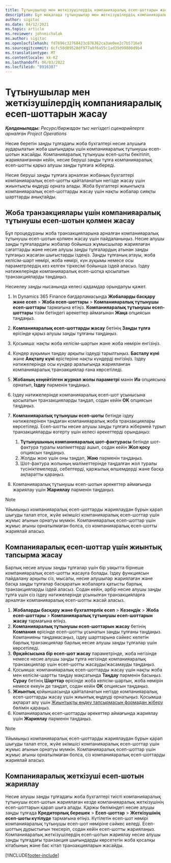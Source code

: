 ```yaml
---
title: Тұтынушылар мен жеткізушілердің компанияаралық есеп-шоттарын жасау
description: Бұл мақалада тұтынушылар мен жеткізушілердің компанияаралық есеп-шоттарын жасау жолдары туралы ақпарат берілген.
author: sigitac
ms.date: 04/12/2021
ms.topic: article
ms.reviewer: johnmichalak
ms.author: sigitac
ms.openlocfilehash: fd7696c32760423c876362ca3ae0ee2c7b5716e9
ms.sourcegitcommit: 6cfc50d89528df977a8f6a55c1ad39d99800d9b4
ms.translationtype: MT
ms.contentlocale: kk-KZ
ms.lasthandoff: 06/03/2022
ms.locfileid: "8916387"
---
```

# <a name="create-intercompany-customer-and-vendor-invoices"></a>Тұтынушылар мен жеткізушілердің компанияаралық есеп-шоттарын жасау

_**Қолданылады:** Ресурс/биржадан тыс негіздегі сценарийлерге арналған Project Operations_

Несие беретін заңды тұлғадағы жоба бухгалтері несие алушыға аударылатын жоба шығындары үшін компанияаралық тұтынушы есеп-шотын жасайды. Компанияаралық тұтынушы есеп-шоты бекітіліп, жарияланғаннан кейін, несие беруші заңды тұлға компанияаралық есеп-шотты қарыз алушы заңды тұлғаға жібереді.

Несие беруші заңды тұлғаға арналған жобаның бухгалтері компанияаралық есеп-шотты қайталанатын негізде жасау үшін жиынтықты өңдеуді орната алады. Жоба бухгалтері жиынтықта компанияаралық есеп-шоттарды жасау үшін нақты жобалар сияқты шарттарды анықтайды.

## <a name="manually-create-an-intercompany-customer-invoice-for-project-transactions"></a>Жоба транзакциялары үшін компанияаралық тұтынушы есеп-шотын қолмен жасау 

Бұл процедураны жоба транзакцияларына арналған компанияаралық тұтынушы есеп-шотын қолмен жасау үшін пайдаланыңыз. Несие алушы заңды тұлғалардағы жобалар бойынша жұмысшылар жариялаған сағаттарды және несие алушы заңды тұлғалардың атынан заңды тұлғаңыз жасаған шығыстарды іздеңіз. Заңды тұлғаның атауы, жоба келісім-шарт нөмірі, жоба нөмірі, күн ауқымы немесе осы параметрлердің кез келген тіркесімі бойынша іздей аласыз. Іздеу нәтижелерінде компанияаралық есеп-шотқа қосылатын транзакцияларды таңдаңыз. 

Несиелеу заңды нысанында келесі қадамдар орындалуы қажет. 

1. In Dynamics 365 Finance бағдарламасында **Жобаларды басқару және есеп** > **Жоба есеп-шоттары** > **Компанияаралық тұтынушы есеп-шоттары** тармағына өтіңіз. **Компанияаралық тұтынушы есеп-шоттары** тізім бетіндегі әрекеттер аймағынан **Жаңа** опциясын таңдаңыз.
2. **Компанияаралық есеп-шоттарды жасау** бетінің **Заңды тұлға** өрісінде қарыз алушы заңды тұлғаны таңдаңыз.
3. Қосымша: нақты жоба келісім-шартын және жоба нөмірін енгізіңіз.
4. Күндер ауқымын таңдау арқылы іздеуді тарылтыңыз. **Басталу күні** және **Аяқталу күні** өрістеріне нақты күндерді енгізіңіз. Іздеу нәтижелерінде осы күндер аралығында жарияланған компанияаралық транзакциялар ғана көрсетіледі.
5. **Жобаның кеңейтілген журнал жолы параметрі** мәнін **Иә** опциясына орнатып, **Іздеу** пәрменін таңдаңыз.
6. Іздеу нәтижелерінде компанияаралық есеп-шот ұсынысына қосылатын транзакцияларды таңдап, содан кейін **OK** опциясын таңдаңыз.
7. **Компанияаралық тұтынушы есеп-шоты** бетінде іздеу нәтижелерінен таңдаған компанияаралық жоба транзакциялары көрсетіледі. Есеп-шотты несие алушы заңды тұлғаға жібермей тұрып транзакцияларды өзгерту үшін келесі әрекеттерді орындаңыз:
  
    1. **Тұтынушының компанияаралық шот-фактурасы** бетінде шот-фактура туралы мәліметтерді ашып, содан кейін **Жол қосу** опциясын таңдаңыз.
    2. Жолды жою үшін оны таңдап, **Жою** пәрменін таңдаңыз.
    3. Шот-фактура жолының мәліметтерінде таңдалған жол туралы түсініктемелерді, себептерді, қаржылық өлшемдерді және басқа ақпаратты қараңыз.
    
8. Компанияаралық тұтынушы есеп-шотын әрекеттер аймағында жариялау үшін **Жариялау** пәрменін таңдаңыз.

> [!NOTE]
> Ұйымыңыз компанияаралық есеп-шоттарды жариялаудан бұрын қарап шығуды талап етсе, жүйе әкімшісі компанияаралық есеп-шоттар үшін жұмыс ағынын орнатуы мүмкін. Компанияаралық есеп-шоттар үшін жұмыс ағыны орнатылмаған болса, сіз компанияаралық есеп-шотты жариялай аласыз.

## <a name="create-a-batch-job-for-intercompany-invoices"></a>Компанияаралық есеп-шоттар үшін жиынтық тапсырма жасау

Барлық несие алушы заңды тұлғалар үшін бір уақытта бірнеше компанияаралық есеп-шотты жасауға болады. Іздеу функциясын пайдалану арқылы сіз, мысалы, несие алушылар жариялаған және басқа заңды тұлғалар басқаратын жобаларға қатысты барлық транзакцияларды іздей аласыз. Содан кейін, әрбір несие алушы заңды тұлға үшін сіз іздеу нәтижелерінде ұсынылған транзакцияларға арналған компанияаралық есеп-шотты жасай аласыз.

1. **Жобаларды басқару және бухгалтерлік есеп** > **Кезеңдік** > **Жоба есеп-шоттары** > **Компанияаралық тұтынушы есеп-шоттарын жасау** тармағына өтіңіз.
2. **Компанияаралық тұтынушы есеп-шоттарын жасау** бетінің **Компания** өрісінде есеп-шотты ұсынатын заңды тұлғаны таңдаңыз. Компанияны таңдамасаңыз, іздеу шарттарына сәйкес келетін барлық транзакциялар барлық несие алушы заңды тұлғалар үшін көрсетіледі.
3. **Әрқайсысына бір есеп-шот жасау** параметрінде, жоба негізінде немесе несие алушы заңды тұлға негізінде компанияаралық транзакциялар үшін есеп-шотты жасауды/жасамауды таңдаңыз.
4. Қосымша: компанияаралық есеп-шоттарды жасау үшін нақты жоба мен келісім-шартты таңдау мақсатында **Таңдау** пәрменін басыңыз. **Сұрау** бетінің **Шарттар** өрісінде жоба келісім-шартын, жоба нөмірін немесе екеуін де таңдап, содан кейін **OK** опциясын таңдаңыз.
5. **Жиынтық** қойыншасында қайталанатын негізде компанияаралық есеп-шоттарды жасау үшін жиынтық өңдеуді орнатыңыз. Қосымша ақпарат алу үшін [Жиынтықты өңдеу тапсырмасын формадан жіберу](/dynamicsax-2012/appuser-itpro/submit-a-batch-processing-job-from-a-form) бөлімін қараңыз.
6. Компанияаралық есеп-шоттарды әрекеттер аймағында жариялау үшін **Жариялау** пәрменін таңдаңыз.

> [!NOTE]
> Ұйымыңыз компанияаралық есеп-шоттарды жариялаудан бұрын қарап шығуды талап етсе, жүйе әкімшісі компанияаралық есеп-шоттар үшін жұмыс ағынын орнатуы мүмкін. Компанияаралық есеп-шоттар үшін жұмыс ағыны орнатылмаған болса, сіз компанияаралық есеп-шоттарды жариялай аласыз.

## <a name="post-the-intercompany-vendor-invoice"></a>Компанияаралық жеткізуші есеп-шотын жариялау

Несие алушы заңды тұлғадағы жоба бухгалтері тиісті компанияаралық тұтынушы есеп-шотын жариялаған кезде компанияаралық жеткізушінің есеп-шоттарын қарап шыға алады. Қаржы бөліміндегі несие алушы заңды тұлғада **Кредиторлық берешек** > **Есеп-шоттар** > **Жеткізушінің есеп-шоты күтілуде** тармағына өтіңіз. Күтілетін есеп-шот нөмірі компанияаралық тұтынушы есеп-шот нөміріне сәйкес келеді. Есеп-шоттың дұрыстығын тексеріп, содан кейін есеп-шотты жариялаңыз. Компанияаралық жеткізушілердің есеп-шотын жариялау несие алушы заңды тұлғадағы транзакция шығындарды көрсететін жоба қосалқы кітабының және бас кітап транзакцияларын жасайды.


[!INCLUDE[footer-include](../includes/footer-banner.md)]
